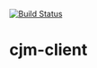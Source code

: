 [![Build Status](https://travis-ci.org/moacircostajr/cjm-client.svg?branch=master)](https://travis-ci.org/moacircostajr/cjm-client)
# cjm-client
